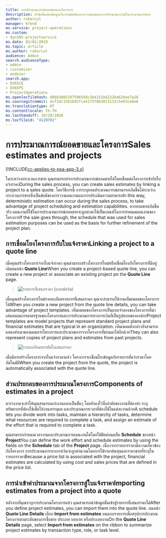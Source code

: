 ```yaml
---
title: การประมาณการณ์ยอดขายและโครงการ
description: หัวข้อนี้แสดงข้อมูลเกี่ยวกับข้อดีของการวางแผนและการประมาณการณ์ในกระบวนการขาย
author: ruhercul
manager: kfend
ms.service: project-operations
ms.custom:
- dyn365-projectservice
ms.date: 03/01/2019
ms.topic: article
ms.author: ruhercul
audience: Admin
search.audienceType:
- admin
- customizer
- enduser
search.app:
- D365CE
- D365PS
- ProjectOperations
ms.openlocfilehash: d8bb380519759659dc1b4151b62228a626ee7a26
ms.sourcegitcommit: 4cf1dc1561b92fca4175f0b3813133c5e63ce8e6
ms.translationtype: HT
ms.contentlocale: th-TH
ms.lasthandoff: 10/28/2020
ms.locfileid: "4120701"
---
```

# <a name="sales-estimates-and-projects"></a><span data-ttu-id="48f85-103">การประมาณการณ์ยอดขายและโครงการ</span><span class="sxs-lookup"><span data-stu-id="48f85-103">Sales estimates and projects</span></span>

[!INCLUDE[cc-applies-to-psa-app-3.x](../includes/cc-applies-to-psa-app-3x.md)]

<span data-ttu-id="48f85-104">ในระหว่างกระบวนการขาย คุณสามารถทำการประมาณการณ์ยอดขายได้โดยเชื่อมต่อโครงการเข้ากับใบแจ้งราคา</span><span class="sxs-lookup"><span data-stu-id="48f85-104">During the sales process, you can create sales estimates by linking a project to a sales quote.</span></span> <span data-ttu-id="48f85-105">โดยวิธีการนี้ การระบุยอดประมาณการณ์สามารถเกิดขึ้นได้ระหว่างกระบวนการขายซึ่งเป็นข้อดีของการวางแผนงานและการประเมินความสามารถ</span><span class="sxs-lookup"><span data-stu-id="48f85-105">In this way, deterministic estimation can occur during the sales process, to take advantage of project scheduling and estimation capabilities.</span></span> <span data-ttu-id="48f85-106">หากยอดขายเกิดขึ้นจริง แผนงานที่ใข้ในการประมาณการณ์ยอดขายจะถูกนำมาใช้เป็นเกณฑ์ในการกำหนดแผนงานของโครงการ</span><span class="sxs-lookup"><span data-stu-id="48f85-106">If the sale goes through, the schedule that was used for sales estimation purposes can be used as the basis for further refinement of the project plan.</span></span>

## <a name="linking-a-project-to-a-quote-line"></a><span data-ttu-id="48f85-107">การเชื่อมโยงโครงการกับใบแจ้งราคา</span><span class="sxs-lookup"><span data-stu-id="48f85-107">Linking a project to a quote line</span></span>

<span data-ttu-id="48f85-108">เมื่อคุณสร้างโครงการจากใบแจ้งราคา คุณสามารถสร้างโครงการใหม่หรือเชื่อมโยงกับโครงการที่มีอยู่เดิมบนหน้า **Quote Line**</span><span class="sxs-lookup"><span data-stu-id="48f85-108">When you create a project-based quote line, you can create a new project or associate an existing project pn the **Quote Line** page.</span></span> 

> ![รายการที่เสนอราคา (แบบฟอร์ม)](media/project-8.png)
 
<span data-ttu-id="48f85-110">เมื่อคุณสร้างโครงการใหม่รายละเอียดรายการที่เสนอราคา คุณจะสามารถใช้งานเท็มเพลตของโครงการได้</span><span class="sxs-lookup"><span data-stu-id="48f85-110">When you create a new project from the quote line details, you can take advantage of project templates.</span></span> <span data-ttu-id="48f85-111">เท็มเพลตของโครงการเป็นแบบจำลองของโครงการที่นำเสนอแผนการมาตรฐานของโครงการและการประมาณการทางการเงินที่เป็นรูปแบบขององค์กร</span><span class="sxs-lookup"><span data-stu-id="48f85-111">Project templates are model projects that represent standard project plans and financial estimates that are typical in an organization.</span></span> <span data-ttu-id="48f85-112">เท็มเพลตดังกล่าวยังสามารถแสดงสำเนาของแผนการโครงการและประมาณการจากโครงการที่ผ่านมาได้อีกด้วย</span><span class="sxs-lookup"><span data-stu-id="48f85-112">They can also represent copies of project plans and estimates from past projects.</span></span>

> ![รายละเอียดบรรทัดใบเสนอราคา](media/project-9.png)
  
<span data-ttu-id="48f85-114">เมื่อมีการสร้างโครงการจากใบแจ้งราคาแล้ว โครงการจะเชื่อมโยงข้อมูลกับรายการที่แจ้งราคาโดยอัตโนมัติ</span><span class="sxs-lookup"><span data-stu-id="48f85-114">When you create the project from the quote, the project is automatically associated with the quote line.</span></span>

## <a name="components-of-estimates-in-a-project"></a><span data-ttu-id="48f85-115">ส่วนประกอบของการประมาณโครงการ</span><span class="sxs-lookup"><span data-stu-id="48f85-115">Components of estimates in a project</span></span>

<span data-ttu-id="48f85-116">ตารางงานจะทำให้คุณสามารถแบ่งงานออกเป็นขั้นๆ โดยยังคงไว้ซึ่งลำดับของงานที่ต้องทำ ระบุทรัพยากรที่ต้องใช้เพื่อให้งานบรรลุผล และประมาณการเวลาที่ต้องใช้ในแต่ละงานด้วย</span><span class="sxs-lookup"><span data-stu-id="48f85-116">A schedule lets you divide work into tasks, maintain a hierarchy of tasks, determine what resources are required to complete a task, and assign an estimate of the effort that is required to complete a task.</span></span>

<span data-ttu-id="48f85-117">คุณสามารถกำหนดเวลางานและประมาณการแผนงานได้โดยใช้ฟิลด์บนแท็บ **Schedule** ของหน้า **Project**</span><span class="sxs-lookup"><span data-stu-id="48f85-117">You can define the work effort and schedule estimates by using the fields on the **Schedule** tab of the **Project** page.</span></span> <span data-ttu-id="48f85-118">เนื่องจากรายการราคามีความเกี่ยวข้องกับโครงการ การประมาณการทางการเงินจะถูกคำนวณโดยการใช้ราคาต้นทุนและราคาขายที่ระบุในรายการราคา</span><span class="sxs-lookup"><span data-stu-id="48f85-118">Because a price list is associated with the project, financial estimates are calculated by using cost and sales prices that are defined in the price list.</span></span>

## <a name="importing-estimates-from-a-project-into-a-quote"></a><span data-ttu-id="48f85-119">การนำเข้าค่าประมาณจากโครงการสู่ใบแจ้งราคา</span><span class="sxs-lookup"><span data-stu-id="48f85-119">Importing estimates from a project into a quote</span></span>

<span data-ttu-id="48f85-120">หลังจากที่คุณระบุการประมาณโครงการแล้ว คุณสามารถนำข้อมูลนั้นเข้าสู่รายการที่เสนอราคาได้</span><span class="sxs-lookup"><span data-stu-id="48f85-120">After you define project estimates, you can import them into the quote line.</span></span> <span data-ttu-id="48f85-121">บนหน้า **Quote Line Details** เลือก **Import from estimates** บนแถบรายการเพื่อสรุปการประมาณโครงการตามระดับของการซื้อขาย ประเภท บทบาท หรือประเภทงาน</span><span class="sxs-lookup"><span data-stu-id="48f85-121">On the **Quote Line Details** page, select **Import from estimates** on the ribbon to summarize project estimates by transaction type, role, or task level.</span></span>
